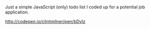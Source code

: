 Just a simple JavaScript (only) todo list I coded up for a potential job application.

http://codepen.io/clintmilner/pen/bDvlz
